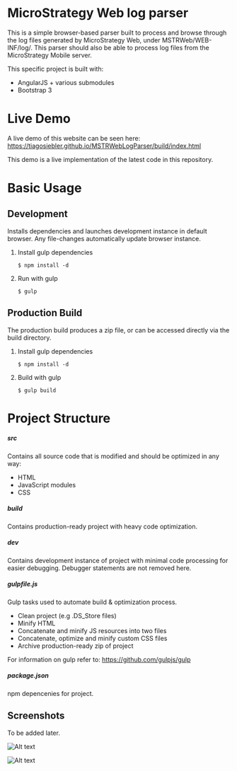 # MicroStrategy Web log parser

This is a simple browser-based parser built to process and browse through the log files generated by MicroStrategy Web, under MSTRWeb/WEB-INF/log/. This parser should also be able to process log files from the MicroStrategy Mobile server.

This specific project is built with:
* AngularJS + various submodules
* Bootstrap 3

# Live Demo
A live demo of this website can be seen here:
https://tiagosiebler.github.io/MSTRWebLogParser/build/index.html

This demo is a live implementation of the latest code in this repository.

# Basic Usage
## Development 
Installs dependencies and launches development instance in default browser. Any file-changes automatically update browser instance.

1. Install gulp dependencies

	```
	$ npm install -d
	```
2. Run with gulp

	```
	$ gulp
	```


## Production Build
The production build produces a zip file, or can be accessed directly via the build directory.

1. Install gulp dependencies

	```
	$ npm install -d
	```
2. Build with gulp

	```
	$ gulp build
	```


# Project Structure
##### src
Contains all source code that is modified and should be optimized in any way:
* HTML
* JavaScript modules
* CSS

##### build
Contains production-ready project with heavy code optimization.

##### dev
Contains development instance of project with minimal code processing for easier debugging. Debugger statements are not removed here.

##### gulpfile.js
Gulp tasks used to automate build & optimization process. 
* Clean project (e.g .DS_Store files)
* Minify HTML
* Concatenate and minify JS resources into two files
* Concatenate, optimize and minify custom CSS files
* Archive production-ready zip of project

For information on gulp refer to: https://github.com/gulpjs/gulp

##### package.json
npm depencenies for project.

Screenshots
-----------
To be added later.

![Alt text](https://raw.githubusercontent.com/tiagosiebler/repo/master/screenshots/screen1.png "Main Interface")

![Alt text](https://raw.githubusercontent.com/tiagosiebler/repo/master/screenshots/screen2.png "Versions Interface")
